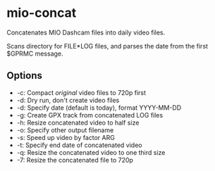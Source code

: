# mio-concat
Concatenates MIO Dashcam files into daily video files.

Scans directory for FILE*LOG files, and parses the date from the first $GPRMC message.

## Options

* -c: Compact *original* video files to 720p first
* -d: Dry run, don't create video files
* -d: Specify date (default is today), format YYYY-MM-DD
* -g: Create GPX track from concatenated LOG files
* -h: Resize concatenated video to half size
* -o: Specify other output filename 
* -s: Speed up video by factor ARG
* -t: Specify end date of concatenated video
* -q: Resize the concatenated video to one third size
* -7: Resize the concatenated file to 720p
